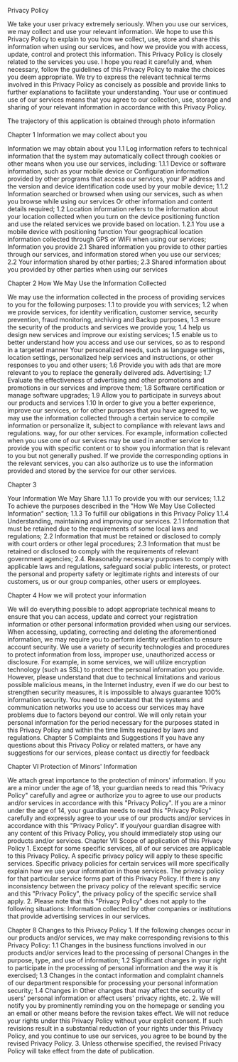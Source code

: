 Privacy Policy

We take your user privacy extremely seriously. When you use our services, we may collect and use your relevant information. We hope to use this Privacy Policy to explain to you how we collect, use, store and share this information when using our services, and how we provide you with access, update, control and protect this information. This Privacy Policy is closely related to the services you use. I hope you read it carefully and, when necessary, follow the guidelines of this Privacy Policy to make the choices you deem appropriate. We try to express the relevant technical terms involved in this Privacy Policy as concisely as possible and provide links to further explanations to facilitate your understanding. Your use or continued use of our services means that you agree to our collection, use, storage and sharing of your relevant information in accordance with this Privacy Policy.

The trajectory of this application is obtained through photo information

Chapter 1 Information we may collect about you

Information we may obtain about you 1.1 Log information refers to technical information that the system may automatically collect through cookies or other means when you use our services, including: 1.1.1 Device or software information, such as your mobile device or Configuration information provided by other programs that access our services, your IP address and the version and device identification code used by your mobile device; 1.1.2 Information searched or browsed when using our services, such as when you browse while using our services Or other information and content details required; 1.2 Location information refers to the information about your location collected when you turn on the device positioning function and use the related services we provide based on location. 1.2.1 You use a mobile device with positioning function Your geographical location information collected through GPS or WiFi when using our services; Information you provide 2.1 Shared information you provide to other parties through our services, and information stored when you use our services; 2.2 Your information shared by other parties; 2.3 Shared information about you provided by other parties when using our services

Chapter 2 How We May Use the Information Collected

We may use the information collected in the process of providing services to you for the following purposes: 1.1 to provide you with services; 1.2 when we provide services, for identity verification, customer service, security prevention, fraud monitoring, archiving and Backup purposes, 1.3 ensure the security of the products and services we provide you; 1.4 help us design new services and improve our existing services; 1.5 enable us to better understand how you access and use our services, so as to respond in a targeted manner Your personalized needs, such as language settings, location settings, personalized help services and instructions, or other responses to you and other users; 1.6 Provide you with ads that are more relevant to you to replace the generally delivered ads. Advertising; 1.7 Evaluate the effectiveness of advertising and other promotions and promotions in our services and improve them; 1.8 Software certification or manage software upgrades; 1.9 Allow you to participate in surveys about our products and services 1.10 In order to give you a better experience, improve our services, or for other purposes that you have agreed to, we may use the information collected through a certain service to compile information or personalize it, subject to compliance with relevant laws and regulations. way, for our other services. For example, information collected when you use one of our services may be used in another service to provide you with specific content or to show you information that is relevant to you but not generally pushed. If we provide the corresponding options in the relevant services, you can also authorize us to use the information provided and stored by the service for our other services.

Chapter 3

Your Information We May Share 1.1.1 To provide you with our services; 1.1.2 To achieve the purposes described in the "How We May Use Collected Information" section; 1.1.3 To fulfill our obligations in this Privacy Policy 1.1.4 Understanding, maintaining and improving our services. 2.1 Information that must be retained due to the requirements of some local laws and regulations; 2.2 Information that must be retained or disclosed to comply with court orders or other legal procedures; 2.3 Information that must be retained or disclosed to comply with the requirements of relevant government agencies; 2.4. Reasonably necessary purposes to comply with applicable laws and regulations, safeguard social public interests, or protect the personal and property safety or legitimate rights and interests of our customers, us or our group companies, other users or employees.

Chapter 4 How we will protect your information

We will do everything possible to adopt appropriate technical means to ensure that you can access, update and correct your registration information or other personal information provided when using our services. When accessing, updating, correcting and deleting the aforementioned information, we may require you to perform identity verification to ensure account security. We use a variety of security technologies and procedures to protect information from loss, improper use, unauthorized access or disclosure. For example, in some services, we will utilize encryption technology (such as SSL) to protect the personal information you provide. However, please understand that due to technical limitations and various possible malicious means, in the Internet industry, even if we do our best to strengthen security measures, it is impossible to always guarantee 100% information security. You need to understand that the systems and communication networks you use to access our services may have problems due to factors beyond our control. We will only retain your personal information for the period necessary for the purposes stated in this Privacy Policy and within the time limits required by laws and regulations. Chapter 5 Complaints and Suggestions If you have any questions about this Privacy Policy or related matters, or have any suggestions for our services, please contact us directly for feedback

Chapter VI Protection of Minors' Information

We attach great importance to the protection of minors' information. If you are a minor under the age of 18, your guardian needs to read this "Privacy Policy" carefully and agree or authorize you to agree to use our products and/or services in accordance with this "Privacy Policy". If you are a minor under the age of 14, your guardian needs to read this "Privacy Policy" carefully and expressly agree to your use of our products and/or services in accordance with this "Privacy Policy". If you/your guardian disagree with any content of this Privacy Policy, you should immediately stop using our products and/or services. Chapter VII Scope of application of this Privacy Policy 1. Except for some specific services, all of our services are applicable to this Privacy Policy. A specific privacy policy will apply to these specific services. Specific privacy policies for certain services will more specifically explain how we use your information in those services. The privacy policy for that particular service forms part of this Privacy Policy. If there is any inconsistency between the privacy policy of the relevant specific service and this "Privacy Policy", the privacy policy of the specific service shall apply. 2. Please note that this "Privacy Policy" does not apply to the following situations: Information collected by other companies or institutions that provide advertising services in our services.

Chapter 8 Changes to this Privacy Policy 1. If the following changes occur in our products and/or services, we may make corresponding revisions to this Privacy Policy: 1.1 Changes in the business functions involved in our products and/or services lead to the processing of personal Changes in the purpose, type, and use of information; 1.2 Significant changes in your right to participate in the processing of personal information and the way it is exercised; 1.3 Changes in the contact information and complaint channels of our department responsible for processing your personal information security; 1.4 Changes in Other changes that may affect the security of users' personal information or affect users' privacy rights, etc. 2. We will notify you by prominently reminding you on the homepage or sending you an email or other means before the revision takes effect. We will not reduce your rights under this Privacy Policy without your explicit consent. If such revisions result in a substantial reduction of your rights under this Privacy Policy, and you continue to use our services, you agree to be bound by the revised Privacy Policy. 3. Unless otherwise specified, the revised Privacy Policy will take effect from the date of publication.
